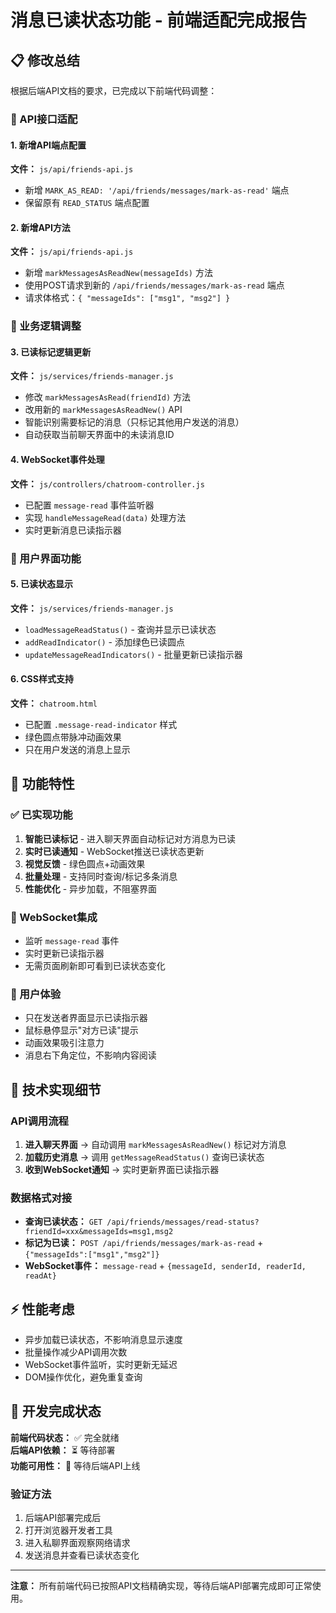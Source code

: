 # 消息已读状态功能 - 前端适配完成报告

## 📋 修改总结

根据后端API文档的要求，已完成以下前端代码调整：

### 🔧 API接口适配

#### 1. 新增API端点配置
**文件：** `js/api/friends-api.js`
- 新增 `MARK_AS_READ: '/api/friends/messages/mark-as-read'` 端点
- 保留原有 `READ_STATUS` 端点配置

#### 2. 新增API方法
**文件：** `js/api/friends-api.js`
- 新增 `markMessagesAsReadNew(messageIds)` 方法
- 使用POST请求到新的 `/api/friends/messages/mark-as-read` 端点
- 请求体格式：`{ "messageIds": ["msg1", "msg2"] }`

### 🔄 业务逻辑调整

#### 3. 已读标记逻辑更新  
**文件：** `js/services/friends-manager.js`
- 修改 `markMessagesAsRead(friendId)` 方法
- 改用新的 `markMessagesAsReadNew()` API
- 智能识别需要标记的消息（只标记其他用户发送的消息）
- 自动获取当前聊天界面中的未读消息ID

#### 4. WebSocket事件处理
**文件：** `js/controllers/chatroom-controller.js`
- 已配置 `message-read` 事件监听器
- 实现 `handleMessageRead(data)` 处理方法
- 实时更新消息已读指示器

### 🎯 用户界面功能

#### 5. 已读状态显示
**文件：** `js/services/friends-manager.js`
- `loadMessageReadStatus()` - 查询并显示已读状态
- `addReadIndicator()` - 添加绿色已读圆点
- `updateMessageReadIndicators()` - 批量更新已读指示器

#### 6. CSS样式支持
**文件：** `chatroom.html`
- 已配置 `.message-read-indicator` 样式
- 绿色圆点带脉冲动画效果
- 只在用户发送的消息上显示

## 🚀 功能特性

### ✅ 已实现功能
1. **智能已读标记** - 进入聊天界面自动标记对方消息为已读
2. **实时已读通知** - WebSocket推送已读状态更新
3. **视觉反馈** - 绿色圆点+动画效果
4. **批量处理** - 支持同时查询/标记多条消息
5. **性能优化** - 异步加载，不阻塞界面

### 📡 WebSocket集成
- 监听 `message-read` 事件
- 实时更新已读指示器
- 无需页面刷新即可看到已读状态变化

### 🎨 用户体验
- 只在发送者界面显示已读指示器
- 鼠标悬停显示"对方已读"提示
- 动画效果吸引注意力
- 消息右下角定位，不影响内容阅读

## 🔧 技术实现细节

### API调用流程
1. **进入聊天界面** → 自动调用 `markMessagesAsReadNew()` 标记对方消息
2. **加载历史消息** → 调用 `getMessageReadStatus()` 查询已读状态  
3. **收到WebSocket通知** → 实时更新界面已读指示器

### 数据格式对接
- **查询已读状态：** `GET /api/friends/messages/read-status?friendId=xxx&messageIds=msg1,msg2`
- **标记为已读：** `POST /api/friends/messages/mark-as-read` + `{"messageIds":["msg1","msg2"]}`
- **WebSocket事件：** `message-read` + `{messageId, senderId, readerId, readAt}`

## ⚡ 性能考虑
- 异步加载已读状态，不影响消息显示速度
- 批量操作减少API调用次数
- WebSocket事件监听，实时更新无延迟
- DOM操作优化，避免重复查询

## 🎊 开发完成状态

**前端代码状态：** ✅ 完全就绪  
**后端API依赖：** ⏳ 等待部署  
**功能可用性：** 🔄 等待后端API上线

### 验证方法
1. 后端API部署完成后
2. 打开浏览器开发者工具
3. 进入私聊界面观察网络请求
4. 发送消息并查看已读状态变化

---

**注意：** 所有前端代码已按照API文档精确实现，等待后端API部署完成即可正常使用。
